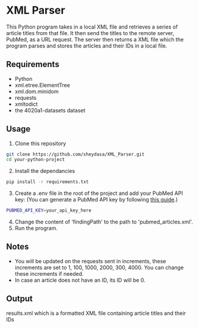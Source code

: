 # XML Parser
This Python program takes in a local XML file and retrieves a series of article titles from that file. It then send the titles to the remote server, PubMed, as a URL request. The server then returns a XML file which the program parses and stores the articles and their IDs in a local file.

## Requirements
* Python
* xml.etree.ElementTree
* xml.dom.minidom
* requests
* xmltodict
* the 4020a1-datasets dataset

## Usage
1. Clone this repository
```bash
git clone https://github.com/sheydasa/XML_Parser.git
cd your-python-project
```
2. Install the dependancies
```bash
pip install -r requirements.txt
```
3. Create a .env file in the root of the project and add your PubMed API key: (You can generate a PubMed API key by following [this guide](https://account.ncbi.nlm.nih.gov/).)
```bash
PUBMED_API_KEY=your_api_key_here
```
4. Change the content of 'findingPath' to the path to 'pubmed_articles.xml'.
5. Run the program.

## Notes
- You will be updated on the requests sent in increments, these increments are set to 1, 100, 1000, 2000, 300, 4000. You can change these increments if needed.
- In case an article does not have an ID, its ID will be 0.

## Output
results.xml which is a formatted XML file containing article titles and their IDs
